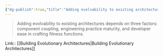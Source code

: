 ```yaml
---
{"dg-publish":true,"title":"Adding evolvability to existing architectures depends on three factors","tags":["quotes"],"date":"2022-09-18T15:40:17+03:00","modified_at":"2023-01-03T11:46:03+04:00","permalink":"/quotes/202209181540/","dgHomeLink":false,"dgPassFrontmatter":true}
---
```



> Adding evolvability to existing architectures depends on three factors: component coupling, engineering practice maturity, and developer ease in crafting fitness functions.

Link:: [[Building Evolutionary Architectures|Building Evolutionary Architectures]]
